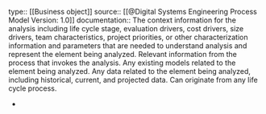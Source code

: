 type:: [[Business object]]
source:: [[@Digital Systems Engineering Process Model Version: 1.0]]
documentation:: The context information for the analysis including life cycle stage, evaluation drivers, cost drivers, size drivers, team characteristics, project priorities, or other characterization information and parameters that are needed to understand analysis and represent the element being analyzed. Relevant information from the process that invokes the analysis. Any existing models related to the element being analyzed. Any data related to the element being analyzed, including historical, current, and projected data. Can originate from any life cycle process.

-